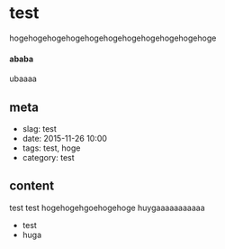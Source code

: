 # test
hogehogehogehogehogehogehogehogehogehogehoge
#### ababa
ubaaaa

## meta

- slag: test
- date: 2015-11-26 10:00
- tags: test, hoge
- category: test

## content

test test hogehogehgoehogehoge
huygaaaaaaaaaaa

- test
- huga
